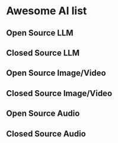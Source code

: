 # Awesome AI list

## Open Source LLM

## Closed Source LLM

## Open Source Image/Video 

## Closed Source Image/Video 

## Open Source Audio

## Closed Source Audio

